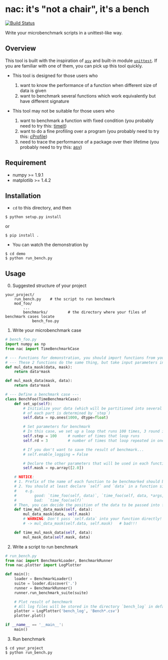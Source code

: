 # nac: it's "not a chair", it's a bench

[![Build Status](https://travis-ci.org/NaleRaphael/nac.svg?branch=master)](https://travis-ci.org/NaleRaphael/nac)

Write your microbenchmark scripts in a unittest-like way.

## Overview
This tool is built with the inspiration of [`asv`][asv] and built-in module 
[`unittest`][unittest]. If you are familiar with one of them, you can pick up this 
tool quickly.

* This tool is designed for those users who
  1. want to know the performance of a function when different size of data is given
  2. want to benchmark several functions which work equivalently but have different 
     signature

* This tool may not be suitable for those users who
  1. want to benchmark a function with fixed condition
     (you probably need to try this: [timeit][timeit])
  2. want to do a fine profiling over a program
     (you probably need to try this: [cProfile][cProfile])
  3. need to trace the performance of a package over their lifetime
     (you probably need to try this: [asv][asv])

## Requirement
* numpy >= 1.9.1
* matplotlib >= 1.4.2

## Installation
* `cd` to this directory, and then
```shell
$ python setup.py install
```
  or
```shell
$ pip install .
```

* You can watch the demonstration by
```shell
$ cd demo
$ python run_bench.py
```

## Usage
0. Suggested structure of your project
```
your_project/
    run_bench.py    # the script to run benchmark
    mod_foo/
        ...
        benchmarks/         # the directory where your files of benchmark cases locate
            bench_foo.py
```

1. Write your microbenchmark case
```python
# bench_foo.py
import numpy as np
from nac import TimeBenchmarkCase

# --- Functions for demonstration, you should import functions from your module. ----
# --- These 2 functions do the same thing, but take input parameters in different order. ---
def mul_data_mask(data, mask):
    return data*mask

def mul_mask_data(mask, data):
    return data*mask

# --- Define a benchmark case ---
class BenchFoo(TimeBenchmarkCase):
    def set_up(self):
        # Initialize your data (which will be partitioned into several parts, and the size
        # of each part is determined by `step`)
        self.data = np.ones(1000, dtype=float)

        # Set parameters for benchmark
        # In this case, we set up a loop that runs 100 times, 3 round in each run.
        self.step = 100     # number of times that loop runs
        self.rd = 3         # number of times that loop repeated in one run

        # If you don't want to save the result of benchmark...
        # self.enable_logging = False

        # Declare the other parameters that will be used in each functions to be benchmarked
        self.mask = np.array([2.0])

    # NOTICE:
    # 1. Prefix of the name of each function to be benchmarked should be `time_`.
    # 2. You should at least declare `self` and `data` in a function signature.
    #    e.g.
    #        good: `time_foo(self, data)`, `time_foo(self, data, *args, **kwargs)`
    #        bad:  `time_foo(self)`
    # Then, you can decide the position of the data to be passed into function.
    def time_mul_data_mask(self, data):
        mul_data_mask(data, self.mask)
        # WARNING: Don't pass `self.data` into your function directly!
        # -> mul_data_mask(self.data, self.mask)   # bad!!!

    def time_mul_mask_data(self, data):
        mul_mask_data(self.mask, data)

```

2. Write a script to run benchmark
```python
# run_bench.py
from nac import BenchmarkLoader, BenchmarkRunner
from nac.plotter import LogPlotter

def main():
    loader = BenchmarkLoader()
    suite = loader.discover('.')
    runner = BenchmarkRunner()
    runner.run_benchmark_suite(suite)

    # Plot result of benchmark
    # All log files will be stored in the directory `bench_log` in default.
    plotter = LogPlotter('bench_log', 'Bench*.csv')
    plotter.plot()

if __name__ == '__main__':
    main()

```

3. Run benchmark
```shell
$ cd your_project
$ python run_bench.py
```

[asv]: https://github.com/airspeed-velocity/asv
[unittest]: https://docs.python.org/2/library/unittest.html
[timeit]: https://docs.python.org/2/library/timeit.html
[cProfile]: https://docs.python.org/2/library/profile.html
